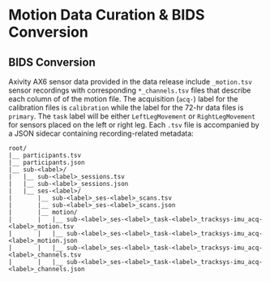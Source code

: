 # Motion Data Curation & BIDS Conversion

## BIDS Conversion
Axivity AX6 sensor data provided in the data release include `_motion.tsv` sensor recordings with corresponding `*_channels.tsv` files that describe each column of of the motion file. The acquisition (`acq-`) label for the calibration files is `calibration` while the label for the 72-hr data files is `primary`. The `task` label will be either `LeftLegMovement` or `RightLegMovement` for sensors placed on the left or right leg. Each `.tsv` file is accompanied by a JSON sidecar containing recording-related metadata: 

```
root/  
|__ participants.tsv  
|__ participants.json  
|__ sub-<label>/  
|   |__ sub-<label>_sessions.tsv  
|   |__ sub-<label>_sessions.json  
|   |__ ses-<label>/  
|       |__ sub-<label>_ses-<label>_scans.tsv  
|       |__ sub-<label>_ses-<label>_scans.json  
|       |__ motion/  
|       |   |__ sub-<label>_ses-<label>_task-<label>_tracksys-imu_acq-<label>_motion.tsv  
|       |   |__ sub-<label>_ses-<label>_task-<label>_tracksys-imu_acq-<label>_motion.json
|       |   |__ sub-<label>_ses-<label>_task-<label>_tracksys-imu_acq-<label>_channels.tsv  
|       |   |__ sub-<label>_ses-<label>_task-<label>_tracksys-imu_acq-<label>_channels.json
```
